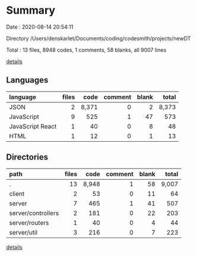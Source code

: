 # Summary

Date : 2020-08-14 20:54:11

Directory /Users/denskarlet/Documents/coding/codesmith/projects/newDT

Total : 13 files,  8948 codes, 1 comments, 58 blanks, all 9007 lines

[details](details.md)

## Languages
| language | files | code | comment | blank | total |
| :--- | ---: | ---: | ---: | ---: | ---: |
| JSON | 2 | 8,371 | 0 | 2 | 8,373 |
| JavaScript | 9 | 525 | 1 | 47 | 573 |
| JavaScript React | 1 | 40 | 0 | 8 | 48 |
| HTML | 1 | 12 | 0 | 1 | 13 |

## Directories
| path | files | code | comment | blank | total |
| :--- | ---: | ---: | ---: | ---: | ---: |
| . | 13 | 8,948 | 1 | 58 | 9,007 |
| client | 2 | 53 | 0 | 11 | 64 |
| server | 7 | 465 | 1 | 41 | 507 |
| server/controllers | 2 | 181 | 0 | 22 | 203 |
| server/routers | 1 | 40 | 0 | 4 | 44 |
| server/util | 3 | 216 | 0 | 7 | 223 |

[details](details.md)